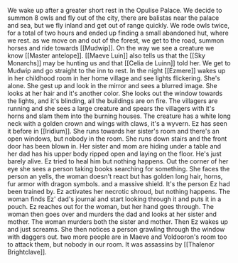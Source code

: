 We wake up after a greater short rest in the Opulise Palace. We decide to summon 8 owls and fly out of the city, there are balistas near the palace and sea, but we fly inland and get out of range quickly.
We rode owls twice, for a total of two hours and ended up finding a small abandoned hut, where we rest. as we move on and out of the forest, we get to the road, summon horses and ride towards [[Mudwip]]. On the way we see a creature we know [[Master antelope]]. 
[[Maeve Luin]] also tells us that the [[Sky Monarchs]] may be hunting us and that [[Celia de Luinn]] told her.
We get to Mudwip and go straight to the inn to rest.
In the night [[Ezmere]] wakes up in her childhood room in her home village and see lights flickering. She's alone. She gest up and look in the mirror and sees a blurred image. She looks at her hair and it's another color. She looks out the window towards the lights, and it's blinding, all the buildings are on fire. The villagers are running and she sees a large creature and spears the villagers with it's horns and slam them into the burning houses. The creature has a white long neck with a golden crown and wings with claws, it's a wyvern. Ez has seen it before in [[Iridium]]. 
She runs towards her sister's room and there's an open windows, but nobody in the room. She runs down stairs and the front door has been blown in. Her sister and mom are hiding under a table and her dad has his upper body ripped open and laying on the floor. He's just barely alive. Ez tried to heal him but nothing happens. Out the corner of her eye she sees a person taking books searching for something. She faces the person an yells, the woman doesn't react but has golden long hair, horns, fur armor with dragon symbols. and a massive shield. It's the person Ez had been trained by. Ez activates her necrotic shroud, but nothing happens. The woman finds Ez' dad's journal and start looking through it and puts it in a pouch. Ez reaches out for the woman, but her hand goes through. The woman then goes over and murders the dad and looks at her sister and mother. The woman murders both the sister and mother.
Then Ez wakes up and just screams.
She then notices a person grawling through the window with daggers out. two more people are in Maeve and Voldooron's room too to attack them, but nobody in our room.
It was assassins by [[Thalenor Brightclave]].
